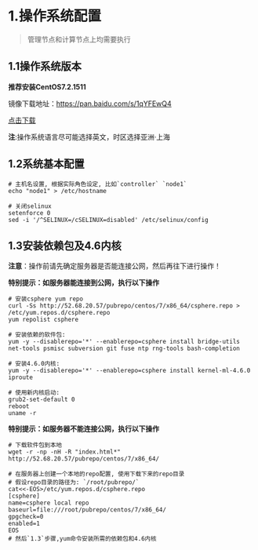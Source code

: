 # 1.操作系统配置

> 管理节点和计算节点上均需要执行

## 1.1操作系统版本

**推荐安装CentOS7.2.1511**

镜像下载地址：https://pan.baidu.com/s/1qYFEwQ4

[点击下载](https://pan.baidu.com/s/1qYFEwQ4)

**注**:操作系统语言尽可能选择英文，时区选择亚洲·上海

## 1.2系统基本配置

```
# 主机名设置, 根据实际角色设定, 比如`controller` `node1`
echo "node1" > /etc/hostname

# 关闭selinux
setenforce 0
sed -i '/^SELINUX=/cSELINUX=disabled' /etc/selinux/config
```

## 1.3安装依赖包及4.6内核

**注意**：操作前请先确定服务器是否能连接公网，然后再往下进行操作！

**特别提示：如服务器能连接到公网，执行以下操作**
```
# 安装csphere yum repo
curl -Ss http://52.68.20.57/pubrepo/centos/7/x86_64/csphere.repo > /etc/yum.repos.d/csphere.repo
yum repolist csphere

# 安装依赖的软件包:
yum -y --disablerepo='*' --enablerepo=csphere install bridge-utils net-tools psmisc subversion git fuse ntp rng-tools bash-completion

# 安装4.6.0内核:
yum -y --disablerepo='*' --enablerepo=csphere install kernel-ml-4.6.0 iproute

# 使用新内核启动:
grub2-set-default 0
reboot
uname -r
```
**特别提示：如服务器不能连接公网，执行以下操作**
```
# 下载软件包到本地
wget -r -np -nH -R "index.html*" http://52.68.20.57/pubrepo/centos/7/x86_64/

# 在服务器上创建一个本地的repo配置, 使用下载下来的repo目录
# 假设repo目录的路径为: `/root/pubrepo/`
cat<<-EOS>/etc/yum.repos.d/csphere.repo 
[csphere]
name=csphere local repo
baseurl=file:///root/pubrepo/centos/7/x86_64/
gpgcheck=0
enabled=1
EOS
# 然后`1.3`步骤,yum命令安装所需的依赖包和4.6内核
```